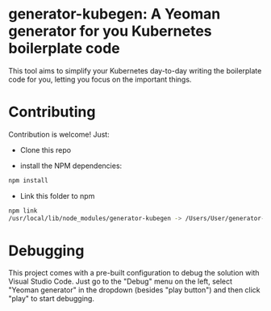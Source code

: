 # generator-kubegen: A Yeoman generator for you Kubernetes boilerplate code

This tool aims to simplify your Kubernetes day-to-day writing the boilerplate code for you, letting you focus on the important things.

# Contributing

Contribution is welcome! Just:

- Clone this repo

- install the NPM dependencies:

```bash
npm install
```

- Link this folder to npm

```bash
npm link
/usr/local/lib/node_modules/generator-kubegen -> /Users/User/generator-kubegen
```

# Debugging

This project comes with a pre-built configuration to debug the solution with Visual Studio Code. Just go to the "Debug" menu on the left, select "Yeoman generator" in the dropdown (besides "play button") and then click "play" to start debugging.